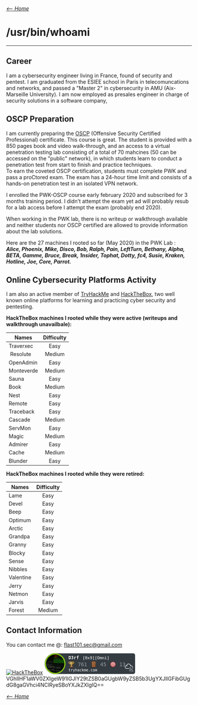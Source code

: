 _[<-- Home](https://flast101.github.io)_

# /usr/bin/whoami
* * * 

## Career

I am a cybersecurity engineer living in France, found of security and pentest. I am graduated from the ESIEE school in Paris in telecomuncations and networks, and passed a "Master 2" in cybersecurity in AMU (Aix-Marseille University). I am now employed as presales engineer in charge of security solutions in a software company, 

## OSCP Preparation

I am currently preparing the [OSCP](https://www.offensive-security.com/pwk-oscp/) (Offensive Security Certified Professional) certificate. This course is great. The student is provided with a 850 pages book and video walk-through, and an access to a virtual penetration testing lab consisting of a total of 70 mahcines (50 can be accessed on the "public" network), in which students learn to conduct a penetration test from start to finish and practice techniques.    
To earn the coveted OSCP certification, students must complete PWK and pass a proCtored exam. The exam has a 24-hour time limit and consists of a hands-on penetration test in an isolated VPN network.

I enrolled the PWK-OSCP course early february 2020 and subscribed for 3 months training period. I didn't attempt the exam yet ad will probably resub for a lab access before I attempt the exam (probably end 2020).

When working in the PWK lab, there is no writeup or walkthrough available and neither students nor OSCP certified are allowed to provide information about the lab solutions.    

Here are the 27 machines I rooted so far (May 2020) in the PWK Lab :    
_**Alice, Phoenix, Mike, Disco, Bob, Ralph, Pain, LeftTurn, Bethany, Alpha, BETA, Gamme, Bruce, Break, 1nsider, Tophat, Dotty, fc4, Susie, Kraken, Hotline, Joe, Core, Parrot.**_

## Online Cybersecurity Platforms Activity

I am also an active member of [TryHackMe](https://tryhackme.com) and [HackTheBox](https://www.hackthebox.eu), two well known online platforms for learning and practicing cyber security and pentesting.

**HackTheBox machines I rooted while they were active (writeups and walkthrough unavailbale):**    

| Names        | Difficulty         |
| ------------- |:-------------:| 
| Traverxec      | Easy |
| Resolute| Medium |
| OpenAdmin | Easy |
|Monteverde|Medium|
|Sauna|Easy|
|Book|Medium|
|Nest|Easy|
|Remote|Easy|
|Traceback|Easy|
|Cascade|Medium|
|ServMon |Easy|
|Magic|Medium|
|Admirer|Easy|
|Cache|Medium|
|Blunder |Easy|



**HackTheBox machines I rooted while they were retired:**        


| Names        | Difficulty         |
| ------------- |:-------------:| 
|Lame|Easy|
|Devel|Easy|
|Beep|Easy|
|Optimum|Easy|
|Arctic|Easy|
|Grandpa|Easy|
|Granny|Easy|
|Blocky|Easy|
|Sense|Easy|
|Nibbles|Easy|
|Valentine|Easy|
|Jerry|Easy|
|Netmon|Easy|
|Jarvis|Easy|
|Forest|Medium|

## Contact Information
You can contact me @: flast101.sec@gmail.com

[<img src="http://www.hackthebox.eu/badge/image/249498" alt="HackTheBox">](https://www.hackthebox.eu/profile/249498)
[![thm_badge](sig_thm_omni.png "thm_badge")](https://tryhackme.com/p/D3rf)   
VGhlIHF1aWV0ZXIgeW91IGJlY29tZSB0aGUgbW9yZSB5b3UgYXJlIGFibGUgdG8gaGVhci4NClRyeSBoYXJkZXIgIQ==

_[<-- Home](https://flast101.github.io)_

<!-- Global site tag (gtag.js) - Google Analytics -->
<script async src="https://www.googletagmanager.com/gtag/js?id=UA-173692234-1"></script>
<script>
  window.dataLayer = window.dataLayer || [];
  function gtag(){dataLayer.push(arguments);}
  gtag('js', new Date());

  gtag('config', 'UA-173692234-1');
</script>
